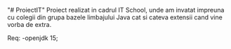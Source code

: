 "# ProiectIT" 
Proiect realizat in cadrul IT School, unde am invatat 
impreuna cu colegii din grupa bazele limbajului
Java cat si cateva extensii cand vine vorba de extra.

Req:
-openjdk 15;